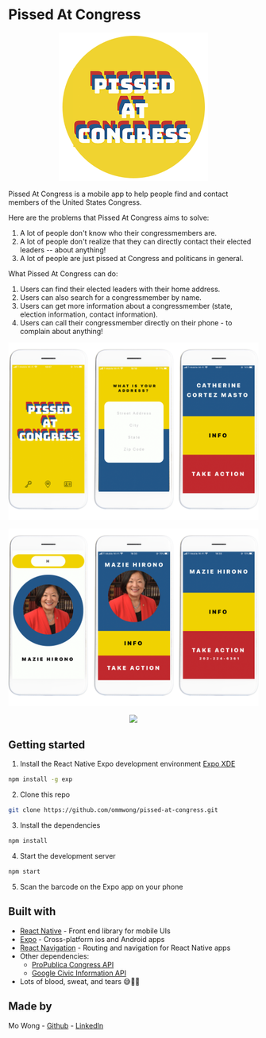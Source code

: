 # Pissed At Congress

<p align="center">
  <img src="assets/readmelogo.png" />
</p>

Pissed At Congress is a mobile app to help people find and contact members of the United States Congress.

Here are the problems that Pissed At Congress aims to solve:

1. A lot of people don't know who their congressmembers are.
2. A lot of people don't realize that they can directly contact their elected leaders -- about anything!
3. A lot of people are just pissed at Congress and politicans in general.

What Pissed At Congress can do:

1. Users can find their elected leaders with their home address.
2. Users can also search for a congressmember by name.
3. Users can get more information about a congressmember (state, election information, contact information).
4. Users can call their congressmember directly on their phone - to complain about anything!

<p align="center">
  <img src="assets/demo1.png" />
</p>

<p align="center">
  <img src="assets/demo2.png" />
</p>

<p align="center">
  <img src="assets/FinalVidDemo.gif" width='30%'/>
</p>

## Getting started

1. Install the React Native Expo development environment
[Expo XDE](https://www.expo.io)
```bash
npm install -g exp
```

2. Clone this repo
```bash
git clone https://github.com/ommwong/pissed-at-congress.git
```

3. Install the dependencies
```bash
npm install
```

4. Start the development server
```bash
npm start
```

5. Scan the barcode on the Expo app on your phone

## Built with
* [React Native](https://facebook.github.io/react-native/) - Front end library for mobile UIs
* [Expo](https://expo.io/) - Cross-platform ios and Android apps
* [React Navigation](https://reactnavigation.org/) - Routing and navigation for React Native apps
* Other dependencies:
  * [ProPublica Congress API](https://projects.propublica.org/api-docs/congress-api/)
  * [Google Civic Information API](https://developers.google.com/civic-information)
* Lots of blood, sweat, and tears 😅💃🏻

## Made by
Mo Wong - [Github](https://github.com/ommwong) - [LinkedIn](https://www.linkedin.com/in/mowong1/)

